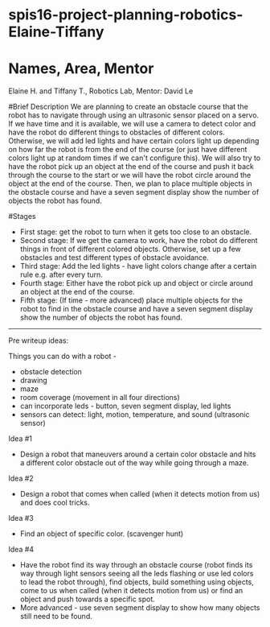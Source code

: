 # spis16-project-planning-robotics-Elaine-Tiffany
# Names, Area, Mentor
Elaine H. and Tiffany T., Robotics Lab, Mentor: David Le

#Brief Description
We are planning to create an obstacle course that the robot has to navigate through using an ultrasonic sensor placed on a servo. If we have time and it is available, we will use a camera to detect color and have the robot do different things to obstacles of different colors. Otherwise, we will add led lights and have certain colors light up depending on how far the robot is from the end of the course (or just have different colors light up at random times if we can't configure this). We will also try to have the robot pick up an object at the end of the course and push it back through the course to the start or we will have the robot circle around the object at the end of the course. Then, we plan to place multiple objects in the obstacle course and have a seven segment display show the number of objects the robot has found.

#Stages
* First stage: get the robot to turn when it gets too close to an obstacle.
* Second stage: If we get the camera to work, have the robot do different things in front of different colored objects. Otherwise, set up a few obstacles and test different types of obstacle avoidance.
* Third stage: Add the led lights - have light colors change after a certain rule e.g. after every turn.
* Fourth stage: Either have the robot pick up and object or circle around an object at the end of the course.
* Fifth stage: (If time - more advanced) place multiple objects for the robot to find in the obstacle course and have a seven segment display show the number of objects the robot has found.


---------------------
Pre writeup ideas:

Things you can do with a robot -
* obstacle detection
* drawing
* maze
* room coverage (movement in all four directions)
* can incorporate leds - button, seven segment display, led lights
* sensors can detect: light, motion, temperature, and sound (ultrasonic sensor)

Idea #1
* Design a robot that maneuvers around a certain color obstacle and hits a different color obstacle out of the way while going through a maze.

Idea #2
* Design a robot that comes when called (when it detects motion from us) and does cool tricks.

Idea #3
* Find an object of specific color. (scavenger hunt)

Idea #4
* Have the robot find its way through an obstacle course (robot finds its way through light sensors seeing all the leds flashing or use led colors to lead the robot through), find objects, build something using objects, come to us when called (when it detects motion from us) or find an object and push towards a specific spot.
* More advanced - use seven segment display to show how many objects still need to be found.
